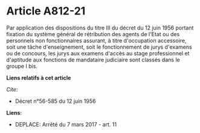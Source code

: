 # Article A812-21

Par application des dispositions du titre III du décret du 12 juin 1956 portant fixation du système général de rétribution
des agents de l'Etat ou des personnels non fonctionnaires assurant, à titre d'occupation accessoire, soit une tâche
d'enseignement, soit le fonctionnement de jurys d'examens ou de concours, les jurys aux examens d'accès au stage
professionnel et d'aptitude aux fonctions de mandataire judiciaire sont classés dans le groupe I bis.

**Liens relatifs à cet article**

_Cite_:

  - Décret n°56-585 du 12 juin 1956

**Liens**:

  - DEPLACE: Arrêté du 7 mars 2017 - art. 11
